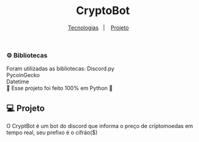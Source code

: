  <h1 align="center"><strong>CryptoBot</strong></h1>

<p align="center">
  <a href="#-tecnologias">Tecnologias</a>&nbsp;&nbsp;&nbsp;|&nbsp;&nbsp;&nbsp;
  <a href="#-projeto">Projeto</a>&nbsp;&nbsp;&nbsp;&nbsp;&nbsp;&nbsp;
</p>


<br>

<h3> ⚙️ Bibliotecas</h3>
<p> Foram utilizadas as bibliotecas:
  Discord.py<br>
  PycoinGecko<br>
  Datetime<br>
  🐍 Esse projeto foi feito 100% em Python 🐍 <p>



## 💻 Projeto

O CryptBot é um bot do discord que informa o preço de criptomoedas em tempo real, seu prefixo é o cifrão($)
